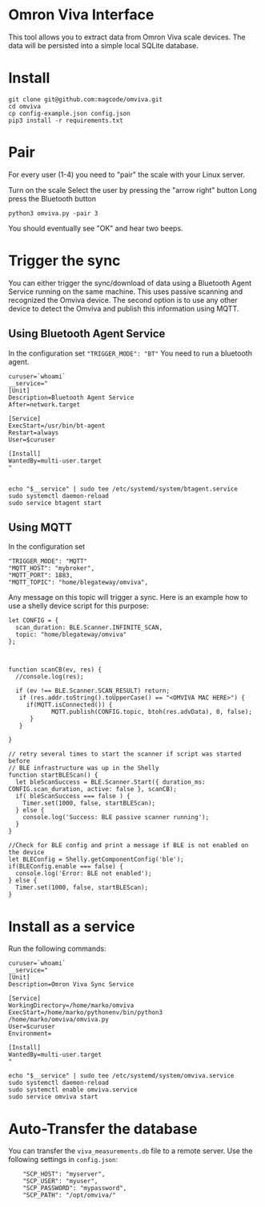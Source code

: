 # Omron Viva Interface
This tool allows you to extract data from Omron Viva scale devices.
The data will be persisted into a simple local SQLite database.

# Install
```
git clone git@github.com:magcode/omviva.git
cd omviva
cp config-example.json config.json
pip3 install -r requirements.txt
```

# Pair
For every user (1-4) you need to "pair" the scale with your Linux server.

Turn on the scale
Select the user by pressing the "arrow right" button
Long press the Bluetooth button

```
python3 omviva.py -pair 3
```
You should eventually see "OK" and hear two beeps.

# Trigger the sync
You can either trigger the sync/download of data using a Bluetooth Agent Service running on the same machine. This uses passive scanning and recognized the Omviva device. The second option is to use any other device to detect the Omviva and publish this information using MQTT.

## Using Bluetooth Agent Service
In the configuration set `"TRIGGER_MODE": "BT"`
You need to run a bluetooth agent.

```
curuser=`whoami`
__service="
[Unit]
Description=Bluetooth Agent Service
After=network.target

[Service]
ExecStart=/usr/bin/bt-agent
Restart=always
User=$curuser

[Install]
WantedBy=multi-user.target
"


echo "$__service" | sudo tee /etc/systemd/system/btagent.service
sudo systemctl daemon-reload
sudo service btagent start
```

## Using MQTT
In the configuration set 

```
"TRIGGER_MODE": "MQTT"
"MQTT_HOST": "mybroker",
"MQTT_PORT": 1883,
"MQTT_TOPIC": "home/blegateway/omviva",
```

Any message on this topic will trigger a sync.
Here is an example how to use a shelly device script for this purpose:

```
let CONFIG = {
  scan_duration: BLE.Scanner.INFINITE_SCAN,
  topic: "home/blegateway/omviva"
};



function scanCB(ev, res) {
  //console.log(res);
  
  if (ev !== BLE.Scanner.SCAN_RESULT) return;
   if (res.addr.toString().toUpperCase() == "<OMVIVA MAC HERE>") {
     if(MQTT.isConnected()) {
            MQTT.publish(CONFIG.topic, btoh(res.advData), 0, false);
      }
   }  

}

// retry several times to start the scanner if script was started before
// BLE infrastructure was up in the Shelly
function startBLEScan() {
  let bleScanSuccess = BLE.Scanner.Start({ duration_ms:  CONFIG.scan_duration, active: false }, scanCB);
  if( bleScanSuccess === false ) {
    Timer.set(1000, false, startBLEScan);
  } else {
    console.log('Success: BLE passive scanner running');
  }
}

//Check for BLE config and print a message if BLE is not enabled on the device
let BLEConfig = Shelly.getComponentConfig('ble');
if(BLEConfig.enable === false) {
  console.log('Error: BLE not enabled');
} else {
  Timer.set(1000, false, startBLEScan);
}
```


# Install as a service

Run the following commands:

```
curuser=`whoami`
__service="
[Unit]
Description=Omron Viva Sync Service

[Service]
WorkingDirectory=/home/marko/omviva
ExecStart=/home/marko/pythonenv/bin/python3 /home/marko/omviva/omviva.py
User=$curuser
Environment=

[Install]
WantedBy=multi-user.target
"

echo "$__service" | sudo tee /etc/systemd/system/omviva.service
sudo systemctl daemon-reload
sudo systemctl enable omviva.service
sudo service omviva start

```

# Auto-Transfer the database
You can transfer the `viva_measurements.db` file to a remote server.
Use the following settings in `config.json`:

```
    "SCP_HOST": "myserver",
    "SCP_USER": "myuser",
    "SCP_PASSWORD": "mypassword",
    "SCP_PATH": "/opt/omviva/"
```